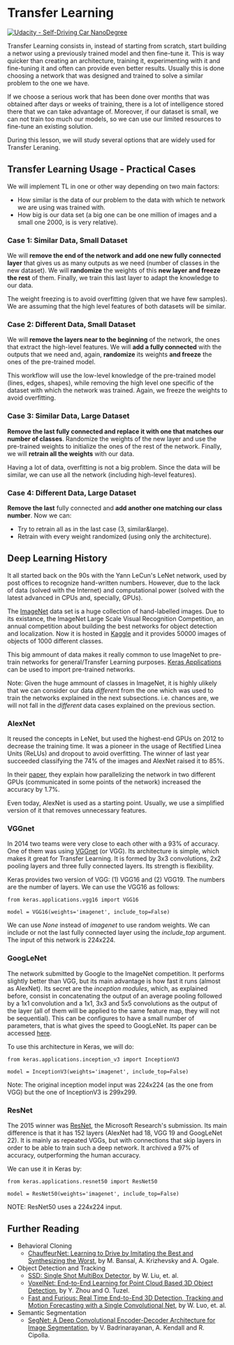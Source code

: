 # Transfer Learning

[![Udacity - Self-Driving Car NanoDegree](https://s3.amazonaws.com/udacity-sdc/github/shield-carnd.svg)](http://www.udacity.com/drive)

Transfer Learning consists in, instead of starting from scratch, start building a networ using a previously trained model and then fine-tune it. This is way quicker than creating an architecture, training it, experimenting with it and fine-tuning it and often can provide even better results. Usually this is done choosing a network that was designed and trained to solve a similar problem to the one we have.

If we choose a serious work that has been done over months that was obtained after days or weeks of training, there is a lot of intelligence stored there that we can take advantage of. Moreover, if our dataset is small, we can not train too much our models, so we can use our limited resources to fine-tune an existing solution.

During this lesson, we will study several options that are widely used for Transfer Leraning.


## Transfer Learning Usage - Practical Cases
We will implement TL in one or other way depending on two main factors:
- How similar is the data of our problem to the data with which te network we are using was trained with.
- How big is our data set (a big one can be one million of images and a small one 2000, is is very relative).

### Case 1: Similar Data, Small Dataset
We will **remove the end of the network and add one new fully connected layer** that gives us as many outputs as we need (number of classes in the new dataset). We will **randomize** the weights of this **new layer and freeze the rest** of them. Finally, we train this last layer to adapt the knowledge to our data.

The weight freezing is to avoid overfitting (given that we have few samples). We are assuming that the high level features of both datasets will be similar.

### Case 2: Different Data, Small Dataset
We will **remove the layers near to the beginning** of the network, the ones that extract the high-level features. We will **add a fully connected** with the outputs that we need and, again, **randomize** its weights **and freeze** the ones of the pre-trained model.

This workflow will use the low-level knowledge of the pre-trained model (lines, edges, shapes), while removing the high level one specific of the dataset with which the network was trained. Again, we freeze the weights to avoid overfitting.

### Case 3: Similar Data, Large Dataset
**Remove the last fully connected and replace it with one that matches our number of classes**. Randomize the weights of the new layer and use the pre-trained weights to initialize the ones of the rest of the network. Finally, we will **retrain all the weights** with our data.

Having a lot of data, overfitting is not a big problem. Since the data will be similar, we can use all the network (including high-level features).

### Case 4: Different Data, Large Dataset
**Remove the last** fully connected and **add another one matching our class number**. Now we can:
- Try to retrain all as in the last case (3, similar&large).
- Retrain with every weight randomized (using only the architecture).


## Deep Learning History
It all started back on the 90s with the Yann LeCun's LeNet network, used by post offices to recognize hand-written numbers. However, due to the lack of data (solved with the Internet) and computational power (solved with the latest advanced in CPUs and, specially, GPUs).

The [ImageNet](http://www.image-net.org/) data set is a huge collection of hand-labelled images. Due to its existance, the ImageNet Large Scale Visual Recognition Competition, an annual competition about building the best networks for object detection and localization. Now it is hosted in [Kaggle](https://www.kaggle.com/c/imagenet-object-localization-challenge) and it provides 50000 images of objects of 1000 different classes. 

This big ammount of data makes it really common to use ImageNet to pre-train networks for general/Transfer Learning purposes. [Keras Applications](https://keras.io/applications/) can be used to import pre-trained networks.

Note: Given the huge ammount of classes in ImageNet, it is highly ulikely that we can consider our data *different* from the one which was used to train the networks explained in the next subsections. i.e. chances are, we will not fall in the *different* data cases explained on the previous section.

### AlexNet
It reused the concepts in LeNet, but used the highest-end GPUs on 2012 to decrease the training time. It was a pioneer in the usage of Rectified Linea Units (ReLUs) and dropout to avoid overfitting. The winner of last year succeeded classifying the 74% of the images and AlexNet raised it to 85%.

In their [paper](https://papers.nips.cc/paper/4824-imagenet-classification-with-deep-convolutional-neural-networks.pdf), they explain how parallelizing the network in two different GPUs (communicated in some points of the network) increased the accuracy by 1.7%.

Even today, AlexNet is used as a starting point. Usually, we use a simplified version of it that removes unnecessary features.

### VGGnet
In 2014 two teams were very close to each other with a 93% of accuracy. One of them was using [VGGnet](https://arxiv.org/pdf/1409.1556.pdf) (or VGG). Its architecture is simple, which makes it great for Transfer Learning. It is formed by 3x3 convolutions, 2x2 pooling layers and three fully connected layers. Its strength is flexibility.

Keras provides two version of VGG: (1) VGG16 and (2) VGG19. The numbers are the number of layers. We can use the VGG16 as follows:

```
from keras.applications.vgg16 import VGG16

model = VGG16(weights='imagenet', include_top=False)
```

We can use *None* instead of *imagenet* to use random weights. We can include or not the last fully connected layer using the *include_top* argument. The input of this network is 224x224.

### GoogLeNet
The network submitted by Google to the ImageNet competition. It performs slightly better than VGG, but its main advantage is how fast it runs (almost as AlexNet). Its secret are the *inception modules*, which, as explained before, consist in concatenating the output of an average pooling followed by a 1x1 convolution and a 1x1, 3x3 and 5x5 convolutions as the output of the layer (all of them will be applied to the same feature map, they will not be sequential). This can be configures to have a small number of parameters, that is what gives the speed to GoogLeNet. Its paper can be accessed [here](https://arxiv.org/pdf/1409.4842.pdf).

To use this architecture in Keras, we will do:

```
from keras.applications.inception_v3 import InceptionV3

model = InceptionV3(weights='imagenet', include_top=False)
```

Note: The original inception model input was 224x224 (as the one from VGG) but the one of InceptionV3 is 299x299.

### ResNet
The 2015 winner was [ResNet](https://arxiv.org/pdf/1512.03385.pdf), the Microsoft Research's submission. Its main difference is that it has 152 layers (AlexNet had 18, VGG 19 and GoogLeNet 22). It is mainly as repeated VGGs, but with connections that skip layers in order to be able to train such a deep network. It archived a 97% of accuracy, outperforming the human accuracy.

We can use it in Keras by:

```
from keras.applications.resnet50 import ResNet50

model = ResNet50(weights='imagenet', include_top=False)
```

NOTE: ResNet50 uses a 224x224 input.


## Further Reading
- Behavioral Cloning
  - [ChauffeurNet: Learning to Drive by Imitating the Best and Synthesizing the Worst](https://arxiv.org/abs/1812.03079), by M. Bansal, A. Krizhevsky and A. Ogale. 
- Object Detection and Tracking
  - [SSD: Single Shot MultiBox Detector](https://arxiv.org/abs/1512.02325), by W. Liu, et. al. 
  - [VoxelNet: End-to-End Learning for Point Cloud Based 3D Object Detection](https://arxiv.org/abs/1711.06396), by Y. Zhou and O. Tuzel. 
  - [Fast and Furious: Real Time End-to-End 3D Detection, Tracking and Motion Forecasting with a Single Convolutional Net](http://openaccess.thecvf.com/content_cvpr_2018/papers/Luo_Fast_and_Furious_CVPR_2018_paper.pdf), by W. Luo, et. al. 
- Semantic Segmentation
  - [SegNet: A Deep Convolutional Encoder-Decoder Architecture for Image Segmentation](https://arxiv.org/abs/1511.00561), by V. Badrinarayanan, A. Kendall and R. Cipolla. 

